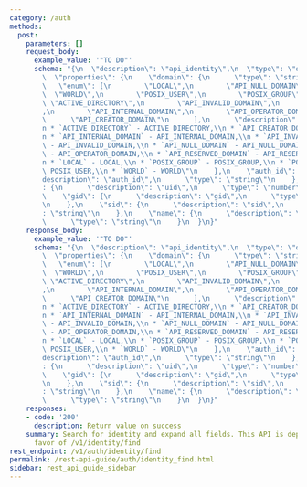 ```yaml
---
category: /auth
methods:
  post:
    parameters: []
    request_body:
      example_value: '"TO DO"'
      schema: "{\n  \"description\": \"api_identity\",\n  \"type\": \"object\",\n\
        \  \"properties\": {\n    \"domain\": {\n      \"type\": \"string\",\n   \
        \   \"enum\": [\n        \"LOCAL\",\n        \"API_NULL_DOMAIN\",\n      \
        \  \"WORLD\",\n        \"POSIX_USER\",\n        \"POSIX_GROUP\",\n       \
        \ \"ACTIVE_DIRECTORY\",\n        \"API_INVALID_DOMAIN\",\n        \"API_RESERVED_DOMAIN\"\
        ,\n        \"API_INTERNAL_DOMAIN\",\n        \"API_OPERATOR_DOMAIN\",\n  \
        \      \"API_CREATOR_DOMAIN\"\n      ],\n      \"description\": \"domain:\\\
        n * `ACTIVE_DIRECTORY` - ACTIVE_DIRECTORY,\\n * `API_CREATOR_DOMAIN` - API_CREATOR_DOMAIN,\\\
        n * `API_INTERNAL_DOMAIN` - API_INTERNAL_DOMAIN,\\n * `API_INVALID_DOMAIN`\
        \ - API_INVALID_DOMAIN,\\n * `API_NULL_DOMAIN` - API_NULL_DOMAIN,\\n * `API_OPERATOR_DOMAIN`\
        \ - API_OPERATOR_DOMAIN,\\n * `API_RESERVED_DOMAIN` - API_RESERVED_DOMAIN,\\\
        n * `LOCAL` - LOCAL,\\n * `POSIX_GROUP` - POSIX_GROUP,\\n * `POSIX_USER` -\
        \ POSIX_USER,\\n * `WORLD` - WORLD\"\n    },\n    \"auth_id\": {\n      \"\
        description\": \"auth_id\",\n      \"type\": \"string\"\n    },\n    \"uid\"\
        : {\n      \"description\": \"uid\",\n      \"type\": \"number\"\n    },\n\
        \    \"gid\": {\n      \"description\": \"gid\",\n      \"type\": \"number\"\
        \n    },\n    \"sid\": {\n      \"description\": \"sid\",\n      \"type\"\
        : \"string\"\n    },\n    \"name\": {\n      \"description\": \"name\",\n\
        \      \"type\": \"string\"\n    }\n  }\n}"
    response_body:
      example_value: '"TO DO"'
      schema: "{\n  \"description\": \"api_identity\",\n  \"type\": \"object\",\n\
        \  \"properties\": {\n    \"domain\": {\n      \"type\": \"string\",\n   \
        \   \"enum\": [\n        \"LOCAL\",\n        \"API_NULL_DOMAIN\",\n      \
        \  \"WORLD\",\n        \"POSIX_USER\",\n        \"POSIX_GROUP\",\n       \
        \ \"ACTIVE_DIRECTORY\",\n        \"API_INVALID_DOMAIN\",\n        \"API_RESERVED_DOMAIN\"\
        ,\n        \"API_INTERNAL_DOMAIN\",\n        \"API_OPERATOR_DOMAIN\",\n  \
        \      \"API_CREATOR_DOMAIN\"\n      ],\n      \"description\": \"domain:\\\
        n * `ACTIVE_DIRECTORY` - ACTIVE_DIRECTORY,\\n * `API_CREATOR_DOMAIN` - API_CREATOR_DOMAIN,\\\
        n * `API_INTERNAL_DOMAIN` - API_INTERNAL_DOMAIN,\\n * `API_INVALID_DOMAIN`\
        \ - API_INVALID_DOMAIN,\\n * `API_NULL_DOMAIN` - API_NULL_DOMAIN,\\n * `API_OPERATOR_DOMAIN`\
        \ - API_OPERATOR_DOMAIN,\\n * `API_RESERVED_DOMAIN` - API_RESERVED_DOMAIN,\\\
        n * `LOCAL` - LOCAL,\\n * `POSIX_GROUP` - POSIX_GROUP,\\n * `POSIX_USER` -\
        \ POSIX_USER,\\n * `WORLD` - WORLD\"\n    },\n    \"auth_id\": {\n      \"\
        description\": \"auth_id\",\n      \"type\": \"string\"\n    },\n    \"uid\"\
        : {\n      \"description\": \"uid\",\n      \"type\": \"number\"\n    },\n\
        \    \"gid\": {\n      \"description\": \"gid\",\n      \"type\": \"number\"\
        \n    },\n    \"sid\": {\n      \"description\": \"sid\",\n      \"type\"\
        : \"string\"\n    },\n    \"name\": {\n      \"description\": \"name\",\n\
        \      \"type\": \"string\"\n    }\n  }\n}"
    responses:
    - code: '200'
      description: Return value on success
    summary: Search for identity and expand all fields. This API is deprecated in
      favor of /v1/identity/find
rest_endpoint: /v1/auth/identity/find
permalink: /rest-api-guide/auth/identity_find.html
sidebar: rest_api_guide_sidebar
---
```

